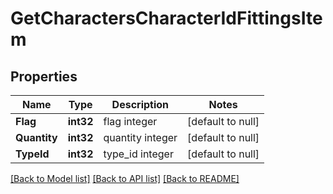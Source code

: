 # GetCharactersCharacterIdFittingsItem

## Properties
Name | Type | Description | Notes
------------ | ------------- | ------------- | -------------
**Flag** | **int32** | flag integer | [default to null]
**Quantity** | **int32** | quantity integer | [default to null]
**TypeId** | **int32** | type_id integer | [default to null]

[[Back to Model list]](../README.md#documentation-for-models) [[Back to API list]](../README.md#documentation-for-api-endpoints) [[Back to README]](../README.md)


